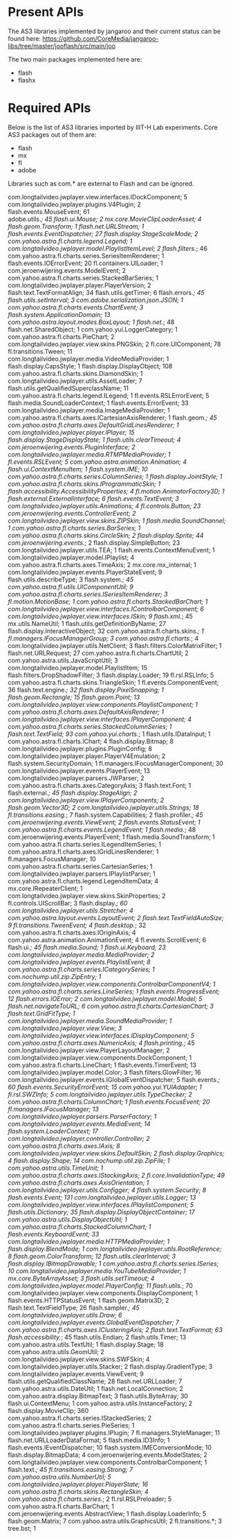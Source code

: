 Present APIs
===================================================================================

The AS3 libraries implemented by jangaroo and their current status can be found here:
https://github.com/CoreMedia/jangaroo-libs/tree/master/jooflash/src/main/joo

The two main packages implemented here are:
+ flash
+ flashx

Required APIs
====================================================================================

Below is the list of AS3 libraries imported by IIIT-H Lab experiments. Core AS3 packages out of them are:
+ flash
+ mx
+ fl
+ adobe

Libraries such as com.* are external to Flash and can be ignored.

com.longtailvideo.jwplayer.view.interfaces.IDockComponent; 5  
com.longtailvideo.jwplayer.plugins.V4Plugin; 2  
flash.events.MouseEvent; 61  
adobe.utils.*; 45
flash.ui.Mouse; 2
mx.core.MovieClipLoaderAsset; 4
flash.geom.Transform; 1
flash.net.URLStream; 1
flash.events.EventDispatcher; 27
flash.display.StageScaleMode; 2
com.yahoo.astra.fl.charts.legend.Legend; 1
com.longtailvideo.jwplayer.model.PlaylistItemLevel; 2
flash.filters.*; 46
com.yahoo.astra.fl.charts.series.SeriesItemRenderer; 1
flash.events.IOErrorEvent; 20
fl.containers.UILoader; 1
com.jeroenwijering.events.ModelEvent; 2
com.yahoo.astra.fl.charts.series.StackedBarSeries; 1
com.longtailvideo.jwplayer.player.PlayerVersion; 2
flash.text.TextFormatAlign; 34
flash.utils.getTimer; 6
flash.errors.*; 45
flash.utils.setInterval; 3
com.adobe.serialization.json.JSON; 1
com.yahoo.astra.fl.charts.events.ChartEvent; 3
flash.system.ApplicationDomain; 13
com.yahoo.astra.layout.modes.BoxLayout; 1
flash.net.*; 48
flash.net.SharedObject; 1
com.yahoo.yui.LoggerCategory; 1
com.yahoo.astra.fl.charts.PieChart; 2
com.longtailvideo.jwplayer.view.skins.PNGSkin; 2
fl.core.UIComponent; 78
fl.transitions.Tween; 11
com.longtailvideo.jwplayer.media.VideoMediaProvider; 1
flash.display.CapsStyle; 1
flash.display.DisplayObject; 108
com.yahoo.astra.fl.charts.skins.DiamondSkin; 1
com.longtailvideo.jwplayer.utils.AssetLoader; 7
flash.utils.getQualifiedSuperclassName; 11
com.yahoo.astra.fl.charts.legend.ILegend; 1
fl.events.RSLErrorEvent; 5
flash.media.SoundLoaderContext; 1
flash.events.ErrorEvent; 33
com.longtailvideo.jwplayer.media.ImageMediaProvider; 1
com.yahoo.astra.fl.charts.axes.ICartesianAxisRenderer; 1
flash.geom.*; 45
com.yahoo.astra.fl.charts.axes.DefaultGridLinesRenderer; 1
com.longtailvideo.jwplayer.player.IPlayer; 15
flash.display.StageDisplayState; 1
flash.utils.clearTimeout; 4
com.jeroenwijering.events.PluginInterface; 2
com.longtailvideo.jwplayer.media.RTMPMediaProvider; 1
fl.events.RSLEvent; 5
com.yahoo.astra.animation.Animation; 4
flash.ui.ContextMenuItem; 1
flash.system.IME; 10
com.yahoo.astra.fl.charts.series.ColumnSeries; 1
flash.display.JointStyle; 1
com.yahoo.astra.fl.charts.skins.IProgrammaticSkin; 1
flash.accessibility.AccessibilityProperties; 4
fl.motion.AnimatorFactory3D; 1
flash.external.ExternalInterface; 6
flash.events.TextEvent; 3
com.longtailvideo.jwplayer.utils.Animations; 4
fl.controls.Button; 23
com.jeroenwijering.events.ControllerEvent; 2
com.longtailvideo.jwplayer.view.skins.ZIPSkin; 1
flash.media.SoundChannel; 1
com.yahoo.astra.fl.charts.series.BarSeries; 1
com.yahoo.astra.fl.charts.skins.CircleSkin; 2
flash.display.Sprite; 44
com.jeroenwijering.events.*; 2
flash.display.SimpleButton; 23
com.longtailvideo.jwplayer.utils.TEA; 1
flash.events.ContextMenuEvent; 1
com.longtailvideo.jwplayer.model.IPlaylist; 4
com.yahoo.astra.fl.charts.axes.TimeAxis; 2
mx.core.mx_internal; 1
com.longtailvideo.jwplayer.events.PlayerStateEvent; 9
flash.utils.describeType; 3
flash.system.*; 45
com.yahoo.astra.fl.utils.UIComponentUtil; 9
com.yahoo.astra.fl.charts.series.ISeriesItemRenderer; 3
fl.motion.MotionBase; 1
com.yahoo.astra.fl.charts.StackedBarChart; 1
com.longtailvideo.jwplayer.view.interfaces.IControlbarComponent; 6
com.longtailvideo.jwplayer.view.interfaces.ISkin; 9
flash.xml.*; 45
mx.utils.NameUtil; 1
flash.utils.getDefinitionByName; 27
flash.display.InteractiveObject; 32
com.yahoo.astra.fl.charts.skins.*; 1
fl.managers.IFocusManagerGroup; 3
com.yahoo.astra.fl.charts.*; 4
com.longtailvideo.jwplayer.utils.NetClient; 3
flash.filters.ColorMatrixFilter; 1
flash.net.URLRequest; 27
com.yahoo.astra.fl.charts.ChartUtil; 2
com.yahoo.astra.utils.JavaScriptUtil; 3
com.longtailvideo.jwplayer.model.PlaylistItem; 15
flash.filters.DropShadowFilter; 3
flash.display.Loader; 19
fl.rsl.RSLInfo; 5
com.yahoo.astra.fl.charts.skins.TriangleSkin; 1
fl.events.ComponentEvent; 36
flash.text.engine.*; 32
flash.display.PixelSnapping; 1
flash.geom.Rectangle; 15
flash.geom.Point; 13
com.longtailvideo.jwplayer.view.components.PlaylistComponent; 1
com.yahoo.astra.fl.charts.axes.DefaultAxisRenderer; 1
com.longtailvideo.jwplayer.view.interfaces.IPlayerComponent; 4
com.yahoo.astra.fl.charts.series.StackedColumnSeries; 1
flash.text.TextField; 93
com.yahoo.yui.charts.*; 1
flash.utils.IDataInput; 1
com.yahoo.astra.fl.charts.IChart; 4
flash.display.Bitmap; 8
com.longtailvideo.jwplayer.plugins.PluginConfig; 8
com.longtailvideo.jwplayer.player.PlayerV4Emulation; 2
flash.system.SecurityDomain; 1
fl.managers.IFocusManagerComponent; 30
com.longtailvideo.jwplayer.events.PlayerEvent; 13
com.longtailvideo.jwplayer.parsers.JWParser; 2
com.yahoo.astra.fl.charts.axes.CategoryAxis; 3
flash.text.Font; 1
flash.external.*; 45
flash.display.StageAlign; 2
com.longtailvideo.jwplayer.view.IPlayerComponents; 2
flash.geom.Vector3D; 2
com.longtailvideo.jwplayer.utils.Strings; 18
fl.transitions.easing.*; 7
flash.system.Capabilities; 2
flash.profiler.*; 45
com.jeroenwijering.events.ViewEvent; 2
flash.events.StatusEvent; 1
com.yahoo.astra.fl.charts.events.LegendEvent; 1
flash.media.*; 48
com.jeroenwijering.events.PlayerEvent; 1
flash.media.SoundTransform; 1
com.yahoo.astra.fl.charts.series.ILegendItemSeries; 1
com.yahoo.astra.fl.charts.axes.IGridLinesRenderer; 1
fl.managers.FocusManager; 10
com.yahoo.astra.fl.charts.series.CartesianSeries; 1
com.longtailvideo.jwplayer.parsers.IPlaylistParser; 1
com.yahoo.astra.fl.charts.legend.LegendItemData; 4
mx.core.IRepeaterClient; 1
com.longtailvideo.jwplayer.view.skins.SkinProperties; 2
fl.controls.UIScrollBar; 3
flash.display.*; 60
com.longtailvideo.jwplayer.utils.Stretcher; 4
com.yahoo.astra.layout.events.LayoutEvent; 2
flash.text.TextFieldAutoSize; 9
fl.transitions.TweenEvent; 4
flash.desktop.*; 32
com.yahoo.astra.fl.charts.axes.IOriginAxis; 4
com.yahoo.astra.animation.AnimationEvent; 4
fl.events.ScrollEvent; 6
flash.ui.*; 45
flash.media.Sound; 1
flash.ui.Keyboard; 23
com.longtailvideo.jwplayer.media.MediaProvider; 2
com.longtailvideo.jwplayer.events.PlaylistEvent; 8
com.yahoo.astra.fl.charts.series.ICategorySeries; 1
com.nochump.util.zip.ZipEntry; 1
com.longtailvideo.jwplayer.view.components.ControlbarComponentV4; 1
com.yahoo.astra.fl.charts.series.LineSeries; 1
flash.events.ProgressEvent; 12
flash.errors.IOError; 2
com.longtailvideo.jwplayer.model.Model; 5
flash.net.navigateToURL; 6
com.yahoo.astra.fl.charts.CartesianChart; 3
flash.text.GridFitType; 1
com.longtailvideo.jwplayer.media.SoundMediaProvider; 1
com.longtailvideo.jwplayer.view.View; 3
com.longtailvideo.jwplayer.view.interfaces.IDisplayComponent; 5
com.yahoo.astra.fl.charts.axes.NumericAxis; 4
flash.printing.*; 45
com.longtailvideo.jwplayer.view.PlayerLayoutManager; 2
com.longtailvideo.jwplayer.view.components.DockComponent; 1
com.yahoo.astra.fl.charts.LineChart; 1
flash.events.TimerEvent; 13
com.longtailvideo.jwplayer.model.Color; 3
flash.filters.GlowFilter; 16
com.longtailvideo.jwplayer.events.IGlobalEventDispatcher; 5
flash.events.*; 60
flash.events.SecurityErrorEvent; 15
com.yahoo.yui.YUIAdapter; 1
fl.rsl.SWZInfo; 5
com.longtailvideo.jwplayer.utils.TypeChecker; 2
com.yahoo.astra.fl.charts.ColumnChart; 1
flash.events.FocusEvent; 20
fl.managers.IFocusManager; 13
com.longtailvideo.jwplayer.parsers.ParserFactory; 1
com.longtailvideo.jwplayer.events.MediaEvent; 14
flash.system.LoaderContext; 17
com.longtailvideo.jwplayer.controller.Controller; 2
com.yahoo.astra.fl.charts.axes.IAxis; 8
com.longtailvideo.jwplayer.view.skins.DefaultSkin; 2
flash.display.Graphics; 4
flash.display.Shape; 14
com.nochump.util.zip.ZipFile; 1
com.yahoo.astra.utils.TimeUnit; 1
com.yahoo.astra.fl.charts.axes.IStackingAxis; 2
fl.core.InvalidationType; 49
com.yahoo.astra.fl.charts.axes.AxisOrientation; 1
com.longtailvideo.jwplayer.utils.Configger; 4
flash.system.Security; 8
flash.events.Event; 131
com.longtailvideo.jwplayer.utils.Logger; 13
com.longtailvideo.jwplayer.view.interfaces.IPlaylistComponent; 5
flash.utils.Dictionary; 35
flash.display.DisplayObjectContainer; 17
com.yahoo.astra.utils.DisplayObjectUtil; 1
com.yahoo.astra.fl.charts.StackedColumnChart; 1
flash.events.KeyboardEvent; 33
com.longtailvideo.jwplayer.media.HTTPMediaProvider; 1
flash.display.BlendMode; 1
com.longtailvideo.jwplayer.utils.RootReference; 8
flash.geom.ColorTransform; 12
flash.utils.clearInterval; 3
flash.display.IBitmapDrawable; 1
com.yahoo.astra.fl.charts.series.ISeries; 10
com.longtailvideo.jwplayer.media.YouTubeMediaProvider; 1
mx.core.ByteArrayAsset; 3
flash.utils.setTimeout; 4
com.longtailvideo.jwplayer.model.PlayerConfig; 11
flash.utils.*; 70
com.longtailvideo.jwplayer.view.components.DisplayComponent; 1
flash.events.HTTPStatusEvent; 1
flash.geom.Matrix3D; 2
flash.text.TextFieldType; 26
flash.sampler.*; 45
com.longtailvideo.jwplayer.utils.Draw; 6
com.longtailvideo.jwplayer.events.GlobalEventDispatcher; 7
com.yahoo.astra.fl.charts.axes.IClusteringAxis; 2
flash.text.TextFormat; 63
flash.accessibility.*; 45
flash.utils.Endian; 2
flash.utils.Timer; 13
com.yahoo.astra.utils.TextUtil; 1
flash.display.Stage; 18
com.yahoo.astra.utils.GeomUtil; 2
com.longtailvideo.jwplayer.view.skins.SWFSkin; 4
com.longtailvideo.jwplayer.utils.Stacker; 2
flash.display.GradientType; 3
com.longtailvideo.jwplayer.events.ViewEvent; 9
flash.utils.getQualifiedClassName; 28
flash.net.URLLoader; 7
com.yahoo.astra.utils.DateUtil; 1
flash.net.LocalConnection; 2
com.yahoo.astra.display.BitmapText; 3
flash.utils.ByteArray; 30
flash.ui.ContextMenu; 1
com.yahoo.astra.utils.InstanceFactory; 2
flash.display.MovieClip; 360
com.yahoo.astra.fl.charts.series.IStackedSeries; 2
com.yahoo.astra.fl.charts.series.PieSeries; 1
com.longtailvideo.jwplayer.plugins.IPlugin; 7
fl.managers.StyleManager; 11
flash.net.URLLoaderDataFormat; 5
flash.media.ID3Info; 1
flash.events.IEventDispatcher; 10
flash.system.IMEConversionMode; 10
flash.display.BitmapData; 4
com.jeroenwijering.events.ModelStates; 2
com.longtailvideo.jwplayer.view.components.ControlbarComponent; 1
flash.text.*; 45
fl.transitions.easing.Strong; 7
com.yahoo.astra.utils.NumberUtil; 5
com.longtailvideo.jwplayer.player.PlayerState; 16
com.yahoo.astra.fl.charts.skins.RectangleSkin; 4
com.yahoo.astra.fl.charts.series.*; 2
fl.rsl.RSLPreloader; 5
com.yahoo.astra.fl.charts.BarChart; 1
com.jeroenwijering.events.AbstractView; 1
flash.display.LoaderInfo; 5
flash.geom.Matrix; 7
com.yahoo.astra.utils.GraphicsUtil; 2
fl.transitions.*; 3
tree.bst; 1
